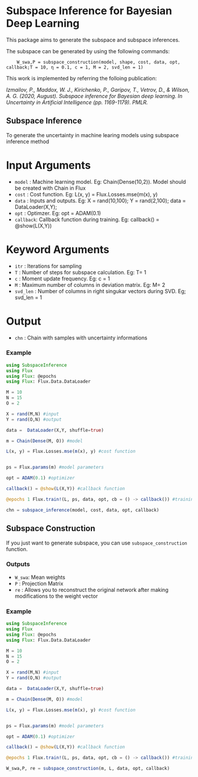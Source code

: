 # Subspace Inference for Bayesian Deep Learning

This package aims to generate the subspace and subspace inferences.

The subspace can be generated by using the following commands:
```	using SubspaceInference
	W_swa,P = subspace_construction(model, shape, cost, data, opt, callback;T = 10, η = 0.1, c = 1, M = 2, svd_len = 1)
```

This work is implemented by referring the folloing publication:

*Izmailov, P., Maddox, W. J., Kirichenko, P., Garipov, T., Vetrov, D., & Wilson, A. G. (2020, August). Subspace
  inference for Bayesian deep learning. In Uncertainty in Artificial Intelligence (pp. 1169-1179). PMLR.*

## Subspace Inference
To generate the uncertainty in machine learing models using subspace inference method

# Input Arguments

- `model`	: Machine learning model. Eg: Chain(Dense(10,2)). Model should be created with Chain in Flux
- `cost`	: Cost function. Eg: L(x, y) = Flux.Losses.mse(m(x), y)
- `data`	: Inputs and outputs. Eg:	X = rand(10,100); Y = rand(2,100); data = DataLoader(X,Y);
- `opt`		: Optimzer. Eg: opt = ADAM(0.1)
- `callback`: Callback function during training. Eg: callback() = @show(L(X,Y))	

# Keyword Arguments

- `itr`		: Iterations for sampling
- `T`		: Number of steps for subspace calculation. Eg: T= 1
- `c`		: Moment update frequency. Eg: c = 1
- `M`		: Maximum number of columns in deviation matrix. Eg: M= 2
- `svd_len`	: Number of columns in right singukar vectors during SVD. Eg; svd_len = 1

# Output
- `chn`		: Chain with samples with uncertainty informations

### Example

```julia
using SubspaceInference
using Flux
using Flux: @epochs
using Flux: Flux.Data.DataLoader

M = 10
N = 15
O = 2

X = rand(M,N) #input
Y = rand(O,N) #output 

data =  DataLoader(X,Y, shuffle=true)

m = Chain(Dense(M, O)) #model

L(x, y) = Flux.Losses.mse(m(x), y) #cost function


ps = Flux.params(m) #model parameters

opt = ADAM(0.1) #optimizer

callback() = @show(L(X,Y)) #callback function

@epochs 1 Flux.train!(L, ps, data, opt, cb = () -> callback()) #training

chn = subspace_inference(model, cost, data, opt, callback)
```

## Subspace Construction
If you just want to generate subspace, you can use `subspace_construction` function.

### Outputs
- `W_swa`: Mean weights
- `P` : Projection Matrix
- `re` : Allows you to reconstruct the original network after making modifications to the weight vector 


### Example
```julia
using SubspaceInference
using Flux
using Flux: @epochs
using Flux: Flux.Data.DataLoader

M = 10
N = 15
O = 2

X = rand(M,N) #input
Y = rand(O,N) #output 

data =  DataLoader(X,Y, shuffle=true)

m = Chain(Dense(M, O)) #model

L(x, y) = Flux.Losses.mse(m(x), y) #cost function


ps = Flux.params(m) #model parameters

opt = ADAM(0.1) #optimizer

callback() = @show(L(X,Y)) #callback function

@epochs 1 Flux.train!(L, ps, data, opt, cb = () -> callback()) #training

W_swa,P, re = subspace_construction(m, L, data, opt, callback)

```

